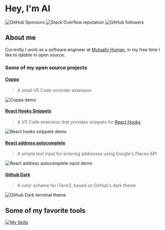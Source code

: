 # Hey, I'm Al

![GitHub Sponsors](https://img.shields.io/github/sponsors/alduncanson)
![Stack Overflow reputation](https://img.shields.io/stackexchange/stackoverflow/r/9985521)
![GitHub followers](https://img.shields.io/github/followers/alduncanson)

## About me

Currently I work as a software engineer at [Mutually Human](https://github.com/mhs), in my free time I like to dabble in open source.

### Some of my open source projects

#### [Cuppa](https://marketplace.visualstudio.com/items?itemName=AlDuncanson.cuppa)

> A small VS Code reminder extension

![Cuppa demo](https://github.com/alDuncanson/alDuncanson/assets/25286675/34a4e410-f3a3-4844-9016-fdd52e00aeb6)

#### [React Hooks Snippets](https://marketplace.visualstudio.com/items?itemName=AlDuncanson.react-hooks-snippets)

> A VS Code extension that provides snippets for [React Hooks](https://react.dev/reference/react/hooks)

![React hooks snippets demo](https://github.com/alDuncanson/alDuncanson/assets/25286675/b3c9449d-6d65-4eaf-aebb-0715a15ef451)

#### [React address autocomplete](https://www.npmjs.com/package/@alduncanson/react-address-autocomplete)

> A simple text input for entering addresses using Google's Places API

![React address autocomplete input demo](https://github.com/alDuncanson/alDuncanson/assets/25286675/abdaef61-4bda-46a4-abf3-80a5c546f5de)

#### [Github Dark](https://alduncanson.github.io/Github-Dark/)

> A color scheme for iTerm2, based on GitHub's dark theme

![Github Dark terminal theme](https://github.com/alDuncanson/alDuncanson/assets/25286675/56cf3584-30b7-4899-91f4-eb2176d4ed0e)

## Some of my favorite tools

[![My Skills](https://skillicons.dev/icons?i=html,css,scss,js,ts,nodejs,npm,ruby,rails,bun,linux,arch,figma,git,github,heroku,md,mongo,postgres,nextjs,vim,neovim,postman,py,react,supabase,tailwind,vscode)](https://skillicons.dev)

